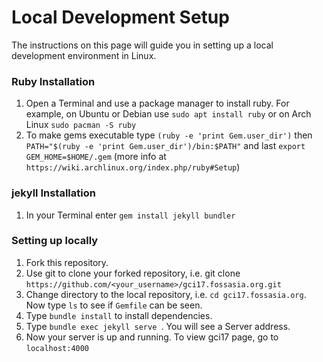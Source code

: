 # Local Development Setup

The instructions on this page will guide you in setting up a local development
environment in Linux.

### Ruby Installation
1. Open a Terminal and use a package manager to install ruby. For example, on Ubuntu or Debian use `sudo apt install ruby` or on Arch Linux `sudo pacman -S ruby`
2. To make gems executable type `(ruby -e 'print Gem.user_dir')` then `PATH="$(ruby -e 'print Gem.user_dir')/bin:$PATH"` and last `export GEM_HOME=$HOME/.gem` (more info at `https://wiki.archlinux.org/index.php/ruby#Setup`)

### jekyll Installation
1. In your Terminal enter `gem install jekyll bundler`

### Setting up locally
1. Fork this repository.
2. Use git to clone your forked repository, i.e. git clone `https://github.com/<your_username>/gci17.fossasia.org.git`
3. Change directory to the local repository, i.e. `cd gci17.fossasia.org`. Now type `ls` to see if `Gemfile` can be seen.
4. Type `bundle install` to install dependencies.
5. Type `bundle exec jekyll serve `. You will see a Server address.
6. Now your server is up and running. To view gci17 page, go to `localhost:4000`
